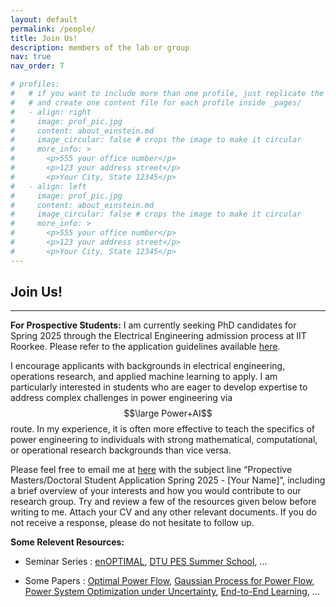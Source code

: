 ```yaml
---
layout: default
permalink: /people/
title: Join Us!
description: members of the lab or group
nav: true
nav_order: 7

# profiles:
#   # if you want to include more than one profile, just replicate the following block
#   # and create one content file for each profile inside _pages/
#   - align: right
#     image: prof_pic.jpg
#     content: about_einstein.md
#     image_circular: false # crops the image to make it circular
#     more_info: >
#       <p>555 your office number</p>
#       <p>123 your address street</p>
#       <p>Your City, State 12345</p>
#   - align: left
#     image: prof_pic.jpg
#     content: about_einstein.md
#     image_circular: false # crops the image to make it circular
#     more_info: >
#       <p>555 your office number</p>
#       <p>123 your address street</p>
#       <p>Your City, State 12345</p>
---
```

## Join Us!

---

**For Prospective Students:** I am currently seeking PhD candidates for Spring 2025 through the Electrical Engineering admission process at IIT Roorkee. Please refer to the application guidelines available [here](https://iitr.ac.in/Academics/Admission%20To%20Doctoral%20Programmes.html). 

I encourage applicants with backgrounds in electrical engineering, operations research, and applied machine learning to apply. I am particularly interested in students who are eager to develop expertise to address complex challenges in power engineering via $$\large Power+AI$$ route. In my experience, it is often more effective to teach the specifics of power engineering to individuals with strong mathematical, computational, or operational research backgrounds than vice versa.

Please feel free to email me at [here](mailto:pareek@lanl.gov) with the subject line “Propective Masters/Doctoral Student Application Spring 2025 - [Your Name]”, including a brief overview of your interests and how you would contribute to our research group. Try and review a few of the resources given below before writing to me. Attach your CV and any other relevant documents. If you do not receive a response, please do not hesitate to follow up.

**Some Relevent Resources:** 


- Seminar Series : [enOPTIMAL](https://wdvorkin.github.io/enoptimal/), [DTU PES Summer School](https://www.youtube.com/@dtulecturesonpowerenergysy8133/videos), ...


- Some Papers : [Optimal Power Flow](https://arxiv.org/abs/1811.00943),  [Gaussian Process for Power Flow](https://drive.google.com/file/d/1GfyVgx-ca9QEpgm7mg8yHzbKsYY3ifnE/view), [Power System Optimization under Uncertainty](https://pscc-central.epfl.ch/repo/papers/2022/22730.pdf), [End-to-End Learning](https://arxiv.org/abs/2103.16378), ...


<!-- Smart ["Predict, then Optimize"](https://arxiv.org/abs/1710.08005),  -->





